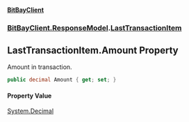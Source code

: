#### [BitBayClient](./index.md 'index')
### [BitBayClient.ResponseModel](./BitBayClient-ResponseModel.md 'BitBayClient.ResponseModel').[LastTransactionItem](./BitBayClient-ResponseModel-LastTransactionItem.md 'BitBayClient.ResponseModel.LastTransactionItem')
## LastTransactionItem.Amount Property
Amount in transaction.  
```csharp
public decimal Amount { get; set; }
```
#### Property Value
[System.Decimal](https://docs.microsoft.com/en-us/dotnet/api/System.Decimal 'System.Decimal')  
